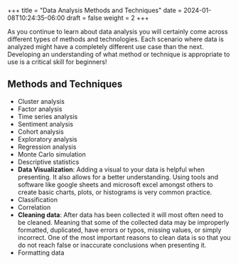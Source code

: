 +++
title = "Data Analysis Methods and Techniques"
date = 2024-01-08T10:24:35-06:00
draft = false
weight = 2
+++

As you continue to learn about data analysis you will certainly come across different types of methods and technologies. Each scenario where data is analyzed might have a completely different use case than the next. Developing an understanding of what method or technique is appropriate to use is a critical skill for beginners!

## Methods and Techniques

- Cluster analysis
- Factor analysis
- Time series analysis
- Sentiment analysis
- Cohort analysis
- Exploratory analysis
- Regression analysis
- Monte Carlo simulation
- Descriptive statistics
- **Data Visualization**: Adding a visual to your data is helpful when presenting. It also allows for a better understanding. Using tools and software like google sheets and microsoft excel amongst others to create basic charts, plots, or histograms is very common practice.
- Classification
- Correlation
- **Cleaning data**: After data has been collected it will most often need to be cleaned. Meaning that some of the collected data may be improperly formatted, duplicated, have errors or typos, missing values, or simply incorrect. One of the most important reasons to clean data is so that you do not reach false or inaccurate conclusions when presenting it.
- Formatting data